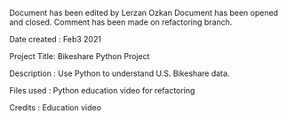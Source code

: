 Document has been edited by Lerzan Ozkan Document has been opened and closed. Comment has been made on refactoring branch.

Date created  : Feb3 2021 

Project Title:  Bikeshare Python Project 

Description :  Use Python to understand U.S. Bikeshare data. 

Files used : Python education video for refactoring

Credits : Education video 
